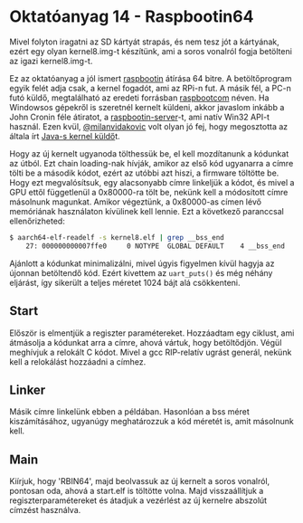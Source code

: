 Oktatóanyag 14 - Raspbootin64
=============================

Mivel folyton iragatni az SD kártyát strapás, és nem tesz jót a kártyának, ezért egy olyan kernel8.img-t készítünk,
ami a soros vonalról fogja betölteni az igazi kernel8.img-t.

Ez az oktatóanyag a jól ismert [raspbootin](https://github.com/mrvn/raspbootin) átírása 64 bitre.
A betöltőprogram egyik felét adja csak, a kernel fogadót, ami az RPi-n fut. A másik fél, a PC-n futó küldő,
megtalálható az eredeti forrásban [raspbootcom](https://github.com/mrvn/raspbootin/blob/master/raspbootcom/raspbootcom.cc) néven.
Ha Windowsos gépekről is szeretnél kernelt küldeni, akkor javaslom inkább a John Cronin féle átiratot, a
[raspbootin-server](https://github.com/jncronin/rpi-boot/blob/master/raspbootin-server.c)-t, ami natív Win32 API-t használ.
Ezen kvül, [@milanvidakovic](https://github.com/milanvidakovic) volt olyan jó fej, hogy megosztotta az általa írt [Java-s kernel küldő](https://github.com/milanvidakovic/Raspbootin64Client)t.

Hogy az új kernelt ugyanoda tölthessük be, el kell mozdítanunk a kódunkat az útból. Ezt chain loading-nak hívják, amikor
az első kód ugyanarra a címre tölti be a második kódot, ezért az utóbbi azt hiszi, a firmware töltötte be.
Hogy ezt megvalósítsuk, egy alacsonyabb címre linkeljük a kódot, és mivel a GPU ettől függetlenül a 0x80000-ra tölt be,
nekünk kell a módosított címre másolnunk magunkat. Amikor végeztünk, a 0x80000-as címen lévő memóriának használaton
kívülinek kell lennie. Ezt a következő paranccsal ellenőrizheted:

```sh
$ aarch64-elf-readelf -s kernel8.elf | grep __bss_end
    27: 000000000007ffe0     0 NOTYPE  GLOBAL DEFAULT    4 __bss_end
```

Ajánlott a kódunkat minimalizálni, mivel úgyis figyelmen kívül hagyja az újonnan betöltendő kód. Ezért kivettem az
`uart_puts()` és még néhány eljárást, így sikerült a teljes méretet 1024 bájt alá csökkenteni.

Start
-----

Először is elmentjük a regiszter paramétereket. Hozzáadtam egy ciklust, ami átmásolja a kódunkat arra a címre, ahová
vártuk, hogy betöltődjön. Végül meghívjuk a relokált C kódot. Mivel a gcc RIP-relatív ugrást generál, nekünk kell a
relokálást hozzáadni a címhez.

Linker
------

Másik címre linkelünk ebben a példában. Hasonlóan a bss méret kiszámításához, ugyanúgy meghatározzuk a kód
méretét is, amit másolnunk kell.

Main
----

Kiírjuk, hogy 'RBIN64', majd beolvassuk az új kernelt a soros vonalról, pontosan oda, ahová a start.elf is töltötte volna.
Majd visszaállítjuk a regiszterparamétereket és átadjuk a vezérlést az új kernelre abszolút címzést használva.
